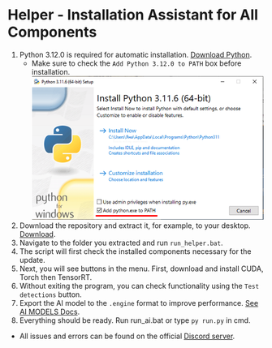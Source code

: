 # Helper - Installation Assistant for All Components
1. Python 3.12.0 is required for automatic installation. [Download Python](https://www.python.org/ftp/python/3.12.0/python-3.12.0-amd64.exe).
   - Make sure to check the `Add Python 3.12.0 to PATH` box before installation.
![](https://github.com/SunOner/sunone_aimbot_docs/blob/main/install/media/python_add_to_path.png)
2. Download the repository and extract it, for example, to your desktop. [Download](https://github.com/SunOner/sunone_aimbot/archive/refs/heads/main.zip).
3. Navigate to the folder you extracted and run `run_helper.bat`.
4. The script will first check the installed components necessary for the update.
5. Next, you will see buttons in the menu. First, download and install CUDA, Torch then TensorRT.
6. Without exiting the program, you can check functionality using the `Test detections` button.
7. Export the AI model to the `.engine` format to improve performance. [See AI MODELS Docs](https://github.com/SunOner/sunone_aimbot_docs/blob/main/ai_models/ai_models.md).
8. Everything should be ready. Run run_ai.bat or type `py run.py` in cmd.
- All issues and errors can be found on the official [Discord server](https://discord.gg/sunone).

